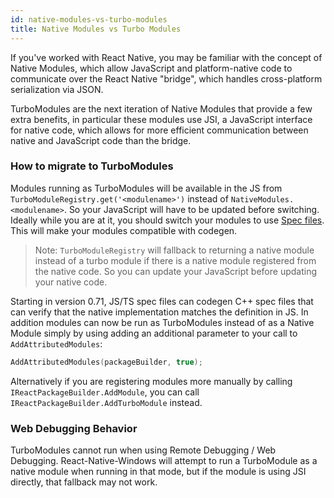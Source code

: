 ```yaml
---
id: native-modules-vs-turbo-modules
title: Native Modules vs Turbo Modules
---
```


If you've worked with React Native, you may be familiar with the concept of Native Modules, which allow JavaScript and platform-native code to communicate over the React Native "bridge", which handles cross-platform serialization via JSON.

TurboModules are the next iteration of Native Modules that provide a few extra benefits, in particular these modules use JSI, a JavaScript interface for native code, which allows for more efficient communication between native and JavaScript code than the bridge.

### How to migrate to TurboModules

Modules running as TurboModules will be available in the JS from `TurboModuleRegistry.get('<modulename>')` instead of `NativeModules.<modulename>`.  So your JavaScript will have to be updated before switching.  Ideally while you are at it, you should switch your modules to use [Spec files](https://reactnative.dev/docs/the-new-architecture/pillars-turbomodules#2-javascript-specification). This will make your modules compatible with codegen.

>Note: `TurboModuleRegistry` will fallback to returning a native module instead of a turbo module if there is a native module registered from the native code. So you can update your JavaScript before updating your native code.

Starting in version 0.71, JS/TS spec files can codegen C++ spec files that can verify that the native implementation matches the definition in JS.  In addition modules can now be run as TurboModules instead of as a Native Module simply by using adding an additional parameter to your call to `AddAttributedModules`:

```cpp
AddAttributedModules(packageBuilder, true);
```

Alternatively if you are registering modules more manually by calling `IReactPackageBuilder.AddModule`, you can call `IReactPackageBuilder.AddTurboModule` instead.


### Web Debugging Behavior

TurboModules cannot run when using Remote Debugging / Web Debugging.  React-Native-Windows will attempt to run a TurboModule as a native module when running in that mode, but if the module is using JSI directly, that fallback may not work.

